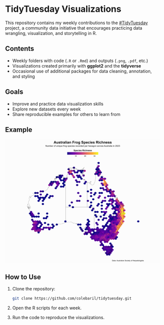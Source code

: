 # TidyTuesday Visualizations

This repository contains my weekly contributions to the [#TidyTuesday](https://github.com/rfordatascience/tidytuesday) project, a community data initiative that encourages practicing data wrangling, visualization, and storytelling in R.

## Contents
- Weekly folders with code (`.R` or `.Rmd`) and outputs (`.png`, `.pdf`, etc.)
- Visualizations created primarily with **ggplot2** and the **tidyverse**
- Occasional use of additional packages for data cleaning, annotation, and styling

## Goals
- Improve and practice data visualization skills
- Explore new datasets every week
- Share reproducible examples for others to learn from

## Example
![Example Plot](https://github.com/colebaril/tidytuesday/blob/main/2025-09-02%20-%20Australian%20Frogs/ustralian%20Frog%20Species%20Richness.png) <!-- Replace with one of your plots -->

## How to Use
1. Clone the repository:
   ```bash
   git clone https://github.com/colebaril/tidytuesday.git

2. Open the R scripts for each week.

3. Run the code to reproduce the visualizations.
